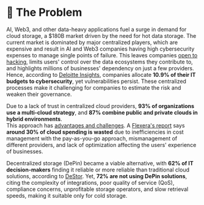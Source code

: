 # 🚫 The Problem

AI, Web3, and other data-heavy applications fuel a surge in demand for cloud storage, a $180B market driven by the need for hot data storage. The current market is dominated by major centralized players, which are expensive and result in AI and Web3 companies having high cybersecurity expenses to manage single points of failure. This leaves companies [open to hacking](https://protos.com/users-of-hacked-mixin-network-question-projects-decentralized-nature/), limits users' control over the data ecosystems they contribute to, and highlights millions of businesses' dependency on just a few providers. Hence, according to [Deloitte Insights](https://www2.deloitte.com/us/en/insights/industry/financial-services/cybersecurity-maturity-financial-institutions-cyber-risk.html), companies allocate **10.9% of their IT budgets to cybersecurity**, yet vulnerabilities persist. These centralized processes make it challenging for companies to estimate the risk and weaken their governance.&#x20;

Due to a lack of trust in centralized cloud providers, **93% of organizations use a multi-cloud strategy**, and **87% combine public and private clouds in hybrid environments**. \
This approach has [advantages and challenges](../../learn-more/depin-and-cloud-storage/market-trends/). A [Flexera's report](https://info.flexera.com/CM-REPORT-State-of-the-Cloud?lead_source=Organic%20Search) says **around 30% of cloud spending is wasted** due to inefficiencies in cost management with the pay-as-you-go approach, mismanagement of different providers, and lack of optimization affecting the users' experience of businesses.

Decentralized storage (DePin) became a viable alternative, with **62% of IT decision-makers** finding it reliable or more reliable than traditional cloud solutions, according to [DeStor](https://destor.com/the-state-of-destor-2024). Yet, **72% are not using DePin solutions**, citing the complexity of integrations, poor quality of service (QoS), compliance concerns, unprofitable storage operators, and slow retrieval speeds, making it suitable only for cold storage.
